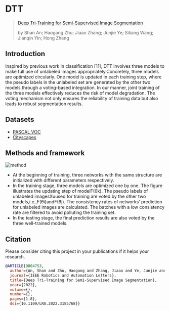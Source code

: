 # DTT

> [Deep Tri-Training for Semi-Supervised Image Segmentation](https://ieeexplore.ieee.org/document/9804753)
>
> by Shan An; Haogang Zhu; Jiaao Zhang; Junjie Ye; Siliang Wang; Jianqin Yin; Hong Zhang

## Introduction
Inspired by previous work in classification [11], DTT involves three models to make full use of unlabeled images appropriately.Concretely, three models are optimized circularly. One model is updated in each training step, where the pseudo labels in the unlabeled set are generated by the other two models through a voting-based integration. In our manner, joint training of the three models effectively reduces the risk of model degradation. The voting mechanism not only ensures the reliability of training data but also leads to robust segmentation results.

## Datasets
- [PASCAL VOC](http://host.robots.ox.ac.uk/pascal/VOC/voc2012/)
- [Cityscapes](https://www.cityscapes-dataset.com/)

## Methods and framework

 ![method](https://github.com/anshan-ar/DTT/blob/main/method.png)
- At the beginning of training, three networks with the same structure are initialized with different parameters respectively. 
- In the training stage, three models are optimized one by one. The figure illustrates the updating step of modelF(θk). The pseudo labels of unlabeled imagesXuused for training are voted by the other two models,i.e.,F(θi)andF(θj). The consistency rates of networks’ prediction for unlabeled images are calculated. The batches with a low consistency rate are filtered to avoid polluting the training set.
- In the testing stage, the final prediction results are also voted by the three well-trained models.

## Citation

Please consider citing this project in your publications if it helps your research.

```bibtex
@ARTICLE{9804753,
  author={An, Shan and Zhu, Haogang and Zhang, Jiaao and Ye, Junjie and Wang, Siliang and Yin, Jianqin and Zhang, Hong},
  journal={IEEE Robotics and Automation Letters}, 
  title={Deep Tri-Training for Semi-Supervised Image Segmentation}, 
  year={2022},
  volume={},
  number={},
  pages={1-8},
  doi={10.1109/LRA.2022.3185768}}
```
